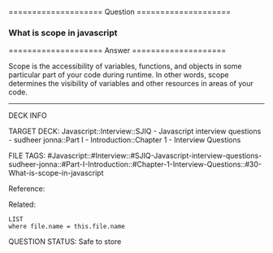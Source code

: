 ==================== Question ====================  

### What is scope in javascript  

==================== Answer ====================  

Scope is the accessibility of variables, functions, and objects in some
particular part of your code during runtime. In other words, scope determines
the visibility of variables and other resources in areas of your code.

---

DECK INFO

TARGET DECK: Javascript::Interview::SJIQ - Javascript interview questions -
sudheer jonna::Part I - Introduction::Chapter 1 - Interview Questions

FILE TAGS:
#Javascript::#Interview::#SJIQ-Javascript-interview-questions-sudheer-jonna::#Part-I-Introduction::#Chapter-1-Interview-Questions::#30-What-is-scope-in-javascript

Reference:

Related:

```dataview
LIST
where file.name = this.file.name
```

QUESTION STATUS: Safe to store
